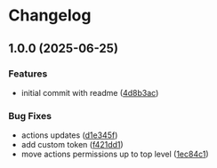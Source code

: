 # Changelog

## 1.0.0 (2025-06-25)


### Features

* initial commit with readme ([4d8b3ac](https://github.com/sethvoltz/cute-error-server/commit/4d8b3acf6d2d4122c69d53389be70592791222f7))


### Bug Fixes

* actions updates ([d1e345f](https://github.com/sethvoltz/cute-error-server/commit/d1e345fa1bda3aa79fbdb85733fcab4b374b4e8a))
* add custom token ([f421dd1](https://github.com/sethvoltz/cute-error-server/commit/f421dd12af31d16b619f484aa7bd19b6fb32afc6))
* move actions permissions up to top level ([1ec84c1](https://github.com/sethvoltz/cute-error-server/commit/1ec84c12a64689eda5ef6ec89263ba6428c1cd9a))
